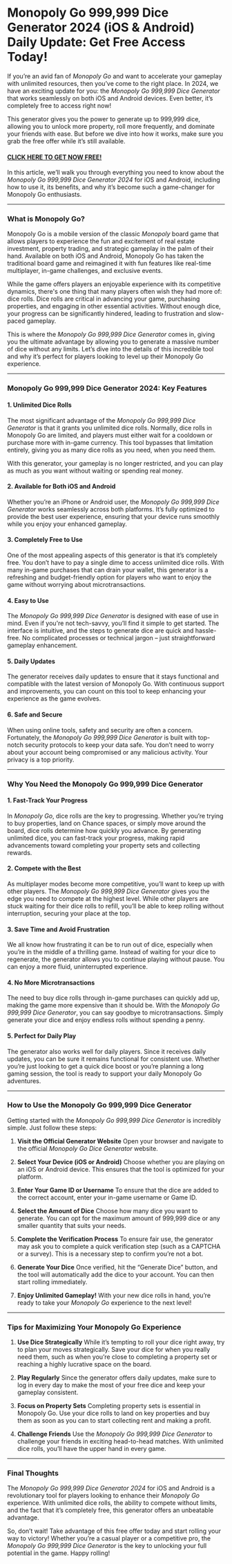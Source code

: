 # Monopoly Go 999,999 Dice Generator 2024 (iOS & Android) Daily Update: Get Free Access Today!

If you’re an avid fan of *Monopoly Go* and want to accelerate your gameplay with unlimited resources, then you’ve come to the right place. In 2024, we have an exciting update for you: the *Monopoly Go 999,999 Dice Generator* that works seamlessly on both iOS and Android devices. Even better, it’s completely free to access right now! 

This generator gives you the power to generate up to 999,999 dice, allowing you to unlock more property, roll more frequently, and dominate your friends with ease. But before we dive into how it works, make sure you grab the free offer while it’s still available.

#### [CLICK HERE TO GET NOW FREE!](https://freeforyou.xyz/monopoly/go/)

In this article, we’ll walk you through everything you need to know about the *Monopoly Go 999,999 Dice Generator 2024* for iOS and Android, including how to use it, its benefits, and why it’s become such a game-changer for Monopoly Go enthusiasts.

---

### What is Monopoly Go?

Monopoly Go is a mobile version of the classic *Monopoly* board game that allows players to experience the fun and excitement of real estate investment, property trading, and strategic gameplay in the palm of their hand. Available on both iOS and Android, Monopoly Go has taken the traditional board game and reimagined it with fun features like real-time multiplayer, in-game challenges, and exclusive events.

While the game offers players an enjoyable experience with its competitive dynamics, there's one thing that many players often wish they had more of: dice rolls. Dice rolls are critical in advancing your game, purchasing properties, and engaging in other essential activities. Without enough dice, your progress can be significantly hindered, leading to frustration and slow-paced gameplay.

This is where the *Monopoly Go 999,999 Dice Generator* comes in, giving you the ultimate advantage by allowing you to generate a massive number of dice without any limits. Let’s dive into the details of this incredible tool and why it’s perfect for players looking to level up their Monopoly Go experience.

---

### Monopoly Go 999,999 Dice Generator 2024: Key Features

#### 1. **Unlimited Dice Rolls**
The most significant advantage of the *Monopoly Go 999,999 Dice Generator* is that it grants you unlimited dice rolls. Normally, dice rolls in Monopoly Go are limited, and players must either wait for a cooldown or purchase more with in-game currency. This tool bypasses that limitation entirely, giving you as many dice rolls as you need, when you need them.

With this generator, your gameplay is no longer restricted, and you can play as much as you want without waiting or spending real money.

#### 2. **Available for Both iOS and Android**
Whether you’re an iPhone or Android user, the *Monopoly Go 999,999 Dice Generator* works seamlessly across both platforms. It’s fully optimized to provide the best user experience, ensuring that your device runs smoothly while you enjoy your enhanced gameplay.

#### 3. **Completely Free to Use**
One of the most appealing aspects of this generator is that it’s completely free. You don’t have to pay a single dime to access unlimited dice rolls. With many in-game purchases that can drain your wallet, this generator is a refreshing and budget-friendly option for players who want to enjoy the game without worrying about microtransactions.

#### 4. **Easy to Use**
The *Monopoly Go 999,999 Dice Generator* is designed with ease of use in mind. Even if you're not tech-savvy, you’ll find it simple to get started. The interface is intuitive, and the steps to generate dice are quick and hassle-free. No complicated processes or technical jargon – just straightforward gameplay enhancement.

#### 5. **Daily Updates**
The generator receives daily updates to ensure that it stays functional and compatible with the latest version of Monopoly Go. With continuous support and improvements, you can count on this tool to keep enhancing your experience as the game evolves.

#### 6. **Safe and Secure**
When using online tools, safety and security are often a concern. Fortunately, the *Monopoly Go 999,999 Dice Generator* is built with top-notch security protocols to keep your data safe. You don’t need to worry about your account being compromised or any malicious activity. Your privacy is a top priority.

---

### Why You Need the Monopoly Go 999,999 Dice Generator

#### 1. **Fast-Track Your Progress**
In *Monopoly Go*, dice rolls are the key to progressing. Whether you’re trying to buy properties, land on Chance spaces, or simply move around the board, dice rolls determine how quickly you advance. By generating unlimited dice, you can fast-track your progress, making rapid advancements toward completing your property sets and collecting rewards.

#### 2. **Compete with the Best**
As multiplayer modes become more competitive, you’ll want to keep up with other players. The *Monopoly Go 999,999 Dice Generator* gives you the edge you need to compete at the highest level. While other players are stuck waiting for their dice rolls to refill, you’ll be able to keep rolling without interruption, securing your place at the top.

#### 3. **Save Time and Avoid Frustration**
We all know how frustrating it can be to run out of dice, especially when you’re in the middle of a thrilling game. Instead of waiting for your dice to regenerate, the generator allows you to continue playing without pause. You can enjoy a more fluid, uninterrupted experience.

#### 4. **No More Microtransactions**
The need to buy dice rolls through in-game purchases can quickly add up, making the game more expensive than it should be. With the *Monopoly Go 999,999 Dice Generator*, you can say goodbye to microtransactions. Simply generate your dice and enjoy endless rolls without spending a penny.

#### 5. **Perfect for Daily Play**
The generator also works well for daily players. Since it receives daily updates, you can be sure it remains functional for consistent use. Whether you’re just looking to get a quick dice boost or you’re planning a long gaming session, the tool is ready to support your daily Monopoly Go adventures.

---

### How to Use the Monopoly Go 999,999 Dice Generator

Getting started with the *Monopoly Go 999,999 Dice Generator* is incredibly simple. Just follow these steps:

1. **Visit the Official Generator Website**
   Open your browser and navigate to the official *Monopoly Go Dice Generator* website.

2. **Select Your Device (iOS or Android)**
   Choose whether you are playing on an iOS or Android device. This ensures that the tool is optimized for your platform.

3. **Enter Your Game ID or Username**
   To ensure that the dice are added to the correct account, enter your in-game username or Game ID.

4. **Select the Amount of Dice**
   Choose how many dice you want to generate. You can opt for the maximum amount of 999,999 dice or any smaller quantity that suits your needs.

5. **Complete the Verification Process**
   To ensure fair use, the generator may ask you to complete a quick verification step (such as a CAPTCHA or a survey). This is a necessary step to confirm you’re not a bot.

6. **Generate Your Dice**
   Once verified, hit the “Generate Dice” button, and the tool will automatically add the dice to your account. You can then start rolling immediately.

7. **Enjoy Unlimited Gameplay!**
   With your new dice rolls in hand, you’re ready to take your *Monopoly Go* experience to the next level!

---

### Tips for Maximizing Your Monopoly Go Experience

1. **Use Dice Strategically**
   While it’s tempting to roll your dice right away, try to plan your moves strategically. Save your dice for when you really need them, such as when you’re close to completing a property set or reaching a highly lucrative space on the board.

2. **Play Regularly**
   Since the generator offers daily updates, make sure to log in every day to make the most of your free dice and keep your gameplay consistent.

3. **Focus on Property Sets**
   Completing property sets is essential in Monopoly Go. Use your dice rolls to land on key properties and buy them as soon as you can to start collecting rent and making a profit.

4. **Challenge Friends**
   Use the *Monopoly Go 999,999 Dice Generator* to challenge your friends in exciting head-to-head matches. With unlimited dice rolls, you’ll have the upper hand in every game.

---

### Final Thoughts

The *Monopoly Go 999,999 Dice Generator 2024* for iOS and Android is a revolutionary tool for players looking to enhance their *Monopoly Go* experience. With unlimited dice rolls, the ability to compete without limits, and the fact that it’s completely free, this generator offers an unbeatable advantage. 

So, don’t wait! Take advantage of this free offer today and start rolling your way to victory! Whether you’re a casual player or a competitive pro, the *Monopoly Go 999,999 Dice Generator* is the key to unlocking your full potential in the game. Happy rolling!

